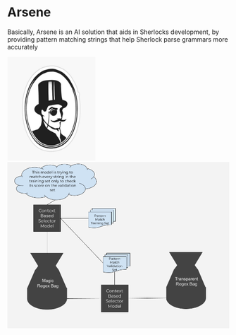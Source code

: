 # Arsene
Basically, Arsene is an AI solution that aids in Sherlocks development, by providing pattern matching strings that help Sherlock parse grammars more accurately

<img src="https://github.com/ItsZeusBro/Arsene/blob/e784c9610c1a9bb7a4c151875cc70e8ab0b02e51/Docs/Lupin.jpg" height=235 width=200/>

<img src="https://github.com/ItsZeusBro/Arsene/blob/7ee72f363143b0d3430a4be1abd6d2d4e5561b4e/Docs/Arsene.png"/>
